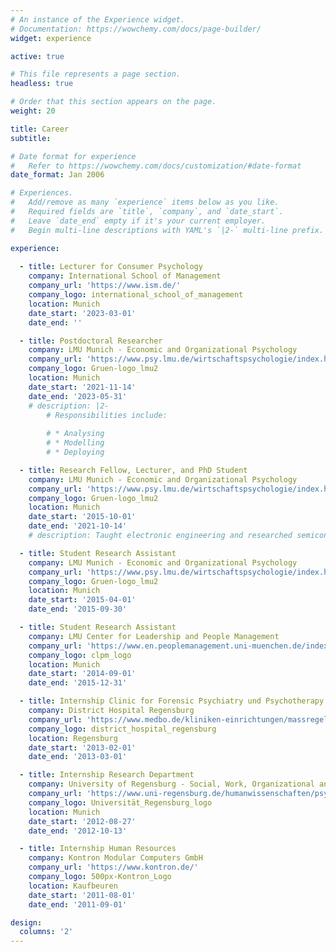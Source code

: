 ```yaml
---
# An instance of the Experience widget.
# Documentation: https://wowchemy.com/docs/page-builder/
widget: experience

active: true

# This file represents a page section.
headless: true

# Order that this section appears on the page.
weight: 20

title: Career
subtitle:

# Date format for experience
#   Refer to https://wowchemy.com/docs/customization/#date-format
date_format: Jan 2006

# Experiences.
#   Add/remove as many `experience` items below as you like.
#   Required fields are `title`, `company`, and `date_start`.
#   Leave `date_end` empty if it's your current employer.
#   Begin multi-line descriptions with YAML's `|2-` multi-line prefix.

experience:
  
  - title: Lecturer for Consumer Psychology
    company: International School of Management
    company_url: 'https://www.ism.de/'
    company_logo: international_school_of_management
    location: Munich
    date_start: '2023-03-01'
    date_end: ''

  - title: Postdoctoral Researcher
    company: LMU Munich - Economic and Organizational Psychology
    company_url: 'https://www.psy.lmu.de/wirtschaftspsychologie/index.html'
    company_logo: Gruen-logo_lmu2
    location: Munich
    date_start: '2021-11-14'
    date_end: '2023-05-31'
    # description: |2-
        # Responsibilities include:
        
        # * Analysing
        # * Modelling
        # * Deploying

  - title: Research Fellow, Lecturer, and PhD Student
    company: LMU Munich - Economic and Organizational Psychology
    company_url: 'https://www.psy.lmu.de/wirtschaftspsychologie/index.html'
    company_logo: Gruen-logo_lmu2
    location: Munich
    date_start: '2015-10-01'
    date_end: '2021-10-14'
    # description: Taught electronic engineering and researched semiconductor physics.

  - title: Student Research Assistant
    company: LMU Munich - Economic and Organizational Psychology
    company_url: 'https://www.psy.lmu.de/wirtschaftspsychologie/index.html'
    company_logo: Gruen-logo_lmu2
    location: Munich
    date_start: '2015-04-01'
    date_end: '2015-09-30'

  - title: Student Research Assistant
    company: LMU Center for Leadership and People Management
    company_url: 'https://www.en.peoplemanagement.uni-muenchen.de/index.html'
    company_logo: clpm_logo
    location: Munich
    date_start: '2014-09-01'
    date_end: '2015-12-31'

  - title: Internship Clinic for Forensic Psychiatry und Psychotherapy 
    company: District Hospital Regensburg
    company_url: 'https://www.medbo.de/kliniken-einrichtungen/massregelvollzug/forensische-klinik'
    company_logo: district_hospital_regensburg
    location: Regensburg
    date_start: '2013-02-01'
    date_end: '2013-03-01'

  - title: Internship Research Department
    company: University of Regensburg - Social, Work, Organizational and Economic Psychology
    company_url: 'https://www.uni-regensburg.de/humanwissenschaften/psychologie-fischer/startseite/index.html'
    company_logo: Universität_Regensburg_logo
    location: Munich
    date_start: '2012-08-27'
    date_end: '2012-10-13'

  - title: Internship Human Resources
    company: Kontron Modular Computers GmbH
    company_url: 'https://www.kontron.de/'
    company_logo: 500px-Kontron_Logo
    location: Kaufbeuren
    date_start: '2011-08-01'
    date_end: '2011-09-01'

design:
  columns: '2'
---
```

